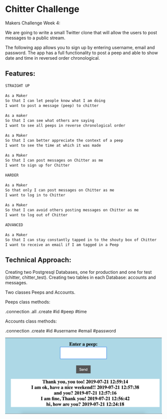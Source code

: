 Chitter Challenge
=================

Makers Challenge Week 4:

We are going to write a small Twitter clone that will allow the users to post messages to a public stream.

The following app allows you to sign up by entering username, email and password.
The app has a full functionality to post a peep and able to show date and time in reversed order chronological.

Features:
-------

```
STRAIGHT UP

As a Maker
So that I can let people know what I am doing  
I want to post a message (peep) to chitter

As a maker
So that I can see what others are saying  
I want to see all peeps in reverse chronological order

As a Maker
So that I can better appreciate the context of a peep
I want to see the time at which it was made

As a Maker
So that I can post messages on Chitter as me
I want to sign up for Chitter

HARDER

As a Maker
So that only I can post messages on Chitter as me
I want to log in to Chitter

As a Maker
So that I can avoid others posting messages on Chitter as me
I want to log out of Chitter

ADVANCED

As a Maker
So that I can stay constantly tapped in to the shouty box of Chitter
I want to receive an email if I am tagged in a Peep
```

Technical Approach:
-----

Creating two Postgresql Databases, one for production and one for test (chitter, chitter_test).
Creating two tables in each Database: accounts and messages.

Two classes Peeps and Accounts.

Peeps class methods:

.connection
.all
.create
#id
#peep
#time

Accounts class methods:

.connection
.create
#id
#username
#email
#password

![Image screenshot](/Screenshot.png)
